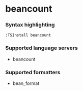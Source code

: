 <!--- THIS DOCUMENT IS AUTOMATICALLY GENERATED, DON'T EDIT IT -->
# beancount

### Syntax highlighting

```vim
:TSInstall beancount
```

### Supported language servers

- beancount

### Supported formatters

- bean_format
